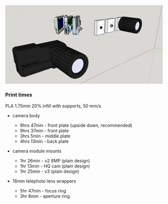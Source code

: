 <img src="./modular-pi-cam-cad.JPG"/>

### Print times

PLA 1.75mm 20% infill with supports, 50 mm/s

- camera body
  - 8hrs 47min - front plate (upside down, recommended)
  - 9hrs 37min - front plate
  - 3hrs 5min - middle plate
  - 4hrs 13min - back plate

- camera module mounts
  - 1hr 26min - v2 8MP (plain design)
  - 1hr 13min - HQ cam (plain design)
  - 1hr 25min - v3 (plain design)

- 16mm telephoto lens wrappers
  - 5hr 47min - focus ring
  - 3hr 8min - aperture ring
